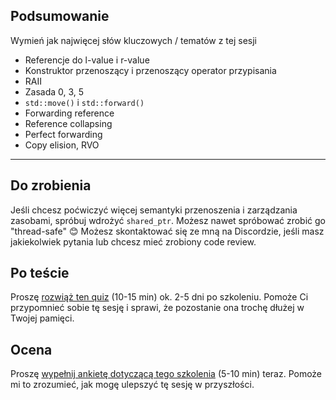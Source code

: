 ## Podsumowanie

Wymień jak najwięcej słów kluczowych / tematów z tej sesji

* <!-- .element: class="fragment fade-in" --> Referencje do l-value i r-value
* <!-- .element: class="fragment fade-in" --> Konstruktor przenoszący i przenoszący operator przypisania
* <!-- .element: class="fragment fade-in" --> RAII
* <!-- .element: class="fragment fade-in" --> Zasada 0, 3, 5
* <!-- .element: class="fragment fade-in" --> <code>std::move()</code> i <code>std::forward()</code>
* <!-- .element: class="fragment fade-in" --> Forwarding reference
* <!-- .element: class="fragment fade-in" --> Reference collapsing
* <!-- .element: class="fragment fade-in" --> Perfect forwarding
* <!-- .element: class="fragment fade-in" --> Copy elision, RVO

___

## Do zrobienia

Jeśli chcesz poćwiczyć więcej semantyki przenoszenia i zarządzania zasobami, spróbuj wdrożyć `shared_ptr`.
Możesz nawet spróbować zrobić go "thread-safe" 😊
Możesz skontaktować się ze mną na Discordzie, jeśli masz jakiekolwiek pytania lub chcesz mieć zrobiony code review.

## Po teście

Proszę [rozwiąż ten quiz](https://forms.gle/rhGWFrfsDQqbA3kL7) (10-15 min) ok. 2-5 dni po szkoleniu.
Pomoże Ci przypomnieć sobie tę sesję i sprawi, że pozostanie ona trochę dłużej w Twojej pamięci.

## Ocena

Proszę [wypełnij ankietę dotyczącą tego szkolenia](https://forms.gle/AzPbk9iAv4poDrrZ9) (5-10 min) teraz.
Pomoże mi to zrozumieć, jak mogę ulepszyć tę sesję w przyszłości.
